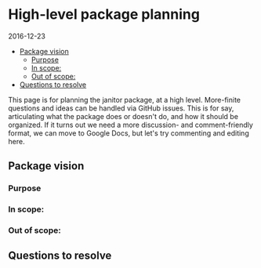 High-level package planning
================
2016-12-23

-   [Package vision](#package-vision)
    -   [Purpose](#purpose)
    -   [In scope:](#in-scope)
    -   [Out of scope:](#out-of-scope)
-   [Questions to resolve](#questions-to-resolve)

<!-- README.md is generated from README.Rmd. Please edit that file -->
This page is for planning the janitor package, at a high level. More-finite questions and ideas can be handled via GitHub issues. This is for say, articulating what the package does or doesn't do, and how it should be organized. If it turns out we need a more discussion- and comment-friendly format, we can move to Google Docs, but let's try commenting and editing here.

Package vision
--------------

### Purpose

### In scope:

### Out of scope:

Questions to resolve
--------------------
